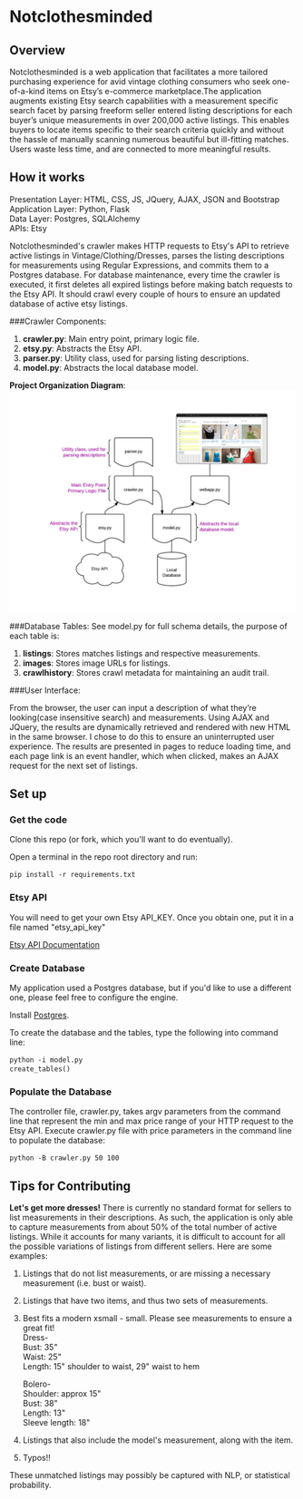 Notclothesminded
=========================

Overview
-----------

Notclothesminded is a web application that facilitates a more tailored purchasing experience for avid vintage clothing
consumers who seek one-of-a-kind items on Etsy’s e-commerce marketplace.The application augments existing Etsy search
capabilities with a measurement specific search facet by parsing freeform seller entered listing descriptions for each
buyer’s unique measurements in over 200,000 active listings.  This enables buyers to locate items specific to their 
search criteria quickly and without the hassle of manually scanning numerous beautiful but ill-fitting matches. 
Users waste less time, and are connected to more meaningful results. 

How it works
------------
Presentation Layer:  HTML, CSS, JS, JQuery, AJAX, JSON and Bootstrap<br/>
Application Layer: Python, Flask<br/>
Data Layer: Postgres, SQLAlchemy<br/>
APIs: Etsy<br/>

Notclothesminded's crawler makes HTTP requests to Etsy's API to retrieve active listings in Vintage/Clothing/Dresses, parses the listing descriptions for measurements using Regular Expressions, and commits them to a Postgres database. For database maintenance, every time the crawler is executed, it first deletes all expired listings before making batch requests to the Etsy API. It should crawl every couple of hours to ensure an updated database of active etsy listings.

###Crawler Components:

1. __crawler.py__: Main entry point, primary logic file.
2. __etsy.py__: Abstracts the Etsy API.
2. __parser.py__: Utility class, used for parsing listing descriptions.
3. __model.py__: Abstracts the local database model.

__Project Organization Diagram__:
![Alt text](/static/img/project_diagram.png)

###Database Tables:
See model.py for full schema details, the purpose of each table is:

1. __listings__: Stores matches listings and respective measurements.
2. __images__: Stores image URLs for listings.
2. __crawlhistory__: Stores crawl metadata for maintaining an audit trail.

###User Interface:


From the browser, the user can input a description of what they’re looking(case insensitive search) and measurements. Using AJAX and JQuery, the results are dynamically retrieved and rendered with new HTML in the same browser. I chose to do this to ensure an uninterrupted user experience. The results are presented in pages to reduce loading time, and each page link is an event handler, which when clicked, makes an AJAX request for the next set of listings. 

Set up
------------
### Get the code

Clone this repo (or fork, which you'll want to do eventually).

Open a terminal in the repo root directory and run:

```
pip install -r requirements.txt
```
### Etsy API

You will need to get your own Etsy API_KEY. Once you obtain one, put it in a file named "etsy_api_key"

[Etsy API Documentation](https://www.etsy.com/developers/documentation/getting_started/api_basics)



### Create Database

My application used a Postgres database, but if you'd like to use a different one, please feel free to configure the engine.

Install [Postgres](http://postgresapp.com/documentation/).


To create the database and the tables, type the following into command line:


```
python -i model.py
create_tables()
```

### Populate the Database

The controller file, crawler.py, takes argv parameters from the command line that represent the min and max price range of your HTTP request to the Etsy API. Execute crawler.py file with price parameters in the command line to populate the database:


```
python -B crawler.py 50 100
```


Tips for Contributing
------
__Let's get more dresses!__ There is currently no standard format for sellers to list measurements in their descriptions. As such, the application is only able to capture measurements from about 50% of the total number of active listings. While it accounts for many variants, it is difficult to account for all the possible variations of listings from different sellers. Here are some examples:

1. Listings that do not list measurements, or are missing a necessary measurement (i.e. bust or waist). 
2. Listings that have two items, and thus two sets of measurements.
  1. Best fits a modern xsmall - small. Please see measurements to ensure a great fit!
     <br>Dress- 
     <br>Bust: 35"
     <br>Waist: 25"
     <br>Length: 15" shoulder to waist, 29" waist to hem
    
     Bolero- 
     <br>Shoulder: approx 15"
     <br>Bust: 38"
     <br>Length: 13"
     <br>Sleeve length: 18"
3. Listings that also include the model's measurement, along with the item.
4. Typos!!

These unmatched listings may possibly be captured with NLP, or statistical probability. 
